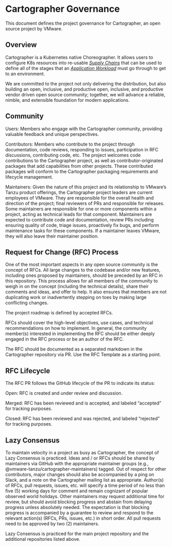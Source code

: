 
# Cartographer Governance

This document defines the project governance for Cartographer, an open source project by VMware.

## Overview

Cartographer is a Kubernetes native Choreographer. It allows users to configure K8s resources into re-usable [_Supply Chains_](site/content/docs/reference.md#ClusterSupplyChain) that can be used to define all of the stages that an [_Application Workload_](site/content/docs/reference.md#Workload) must go through to get to an environment. 

We are committed to the project not only delivering the distribution, but also building an open, inclusive, and productive open, inclusive, and productive vendor driven open source community; together, we will advance a reliable, nimble, and extensible foundation for modern applications.

## Community

Users: Members who engage with the Cartographer community, providing valuable feedback and unique perspectives.

Contributors: Members who contribute to the project through documentation, code reviews, responding to issues, participation in RFC discussions, contributing code, etc. The project welcomes code contributions to the Cartographer project, as well as contributor-originated packages that add capabilities from other projects. These contributed packages will conform to the Cartographer packaging requirements and lifecycle management.

Maintainers: Given the nature of this project and its relationship to VMware’s Tanzu product offerings, the Cartographer project leaders are current employees of VMware. They are responsible for the overall health and direction of the project; final reviewers of PRs and responsible for releases. Some maintainers are responsible for one or more components within a project, acting as technical leads for that component. Maintainers are expected to contribute code and documentation, review PRs including ensuring quality of code, triage issues, proactively fix bugs, and perform maintenance tasks for these components. If a maintainer leaves VMware, they will also leave their maintainer position.

## Request for Change (RFC) Process

One of the most important aspects in any open source community is the concept of RFCs. All large changes to the codebase and/or new features, including ones proposed by maintainers, should be preceded by an RFC in this repository. This process allows for all members of the community to weigh in on the concept (including the technical details), share their comments and ideas, and offer to help. It also ensures that members are not duplicating work or inadvertently stepping on toes by making large conflicting changes.

The project roadmap is defined by accepted RFCs.

RFCs should cover the high-level objectives, use cases, and technical recommendations on how to implement. In general, the community member(s) interested in implementing the RFC should be either deeply engaged in the RFC process or be an author of the RFC.

The RFC should be documented as a separated markdown in the Cartographer repository via PR.
Use the RFC Template as a starting point.

## RFC Lifecycle

The RFC PR follows the GitHub lifecycle of the PR to indicate its status:

Open: RFC is created and under review and discussion.

Merged: RFC has been reviewed and is accepted, and labeled “accepted” for tracking purposes.

Closed: RFC has been reviewed and was rejected, and labeled “rejected” for tracking purposes.

## Lazy Consensus

To maintain velocity in a project as busy as Cartographer, the concept of Lazy Consensus is practiced. Ideas and / or RFCs should be shared by maintainers via GitHub with the appropriate maintainer groups (e.g., @vmware-tanzu/cartographer-maintainers) tagged. Out of respect for other contributors, major changes should also be accompanied by a ping on Slack, and a note on the Cartographer mailing list as appropriate. Author(s) of RFCs, pull requests, issues, etc. will specify a time period of no less than five (5) working days for comment and remain cognizant of popular observed world holidays.
Other maintainers may request additional time for review, but should avoid blocking progress and abstain from delaying progress unless absolutely needed. The expectation is that blocking progress is accompanied by a guarantee to review and respond to the relevant action(s) (RFCs, PRs, issues, etc.) in short order. All pull requests need to be approved by two (2) maintainers.

Lazy Consensus is practiced for the main project repository and the additional repositories listed above.